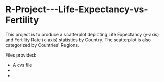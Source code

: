 # R-Project---Life-Expectancy-vs-Fertility

This project is to produce a scatterplot depicting Life Expectancy (y-axis) and Fertility Rate (x-axis) statistics by Country. The scatterplot is also categorized by Countries' Regions.

Files provided:
* A cvs file 
*
*
